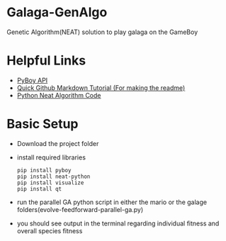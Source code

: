 # Galaga-GenAlgo
Genetic Algorithm(NEAT) solution to play galaga on the GameBoy
# Helpful Links
  * [PyBoy API](https://docs.pyboy.dk/index.html)
  * [Quick Github Markdown Tutorial (For making the readme)](https://github.com/adam-p/markdown-here/wiki/Markdown-Cheatsheet)
  * [Python Neat Algorithm Code](https://neat-python.readthedocs.io/en/latest/neat_overview.html)
# Basic Setup
  * Download the project folder
  * install required libraries
    
    ```
    pip install pyboy
    pip install neat-python
    pip install visualize
    pip install qt
    ```
  * run the parallel GA python script in either the mario or the galage folders(evolve-feedforward-parallel-ga.py)
  * you should see output in the terminal regarding individual fitness and overall species fitness


